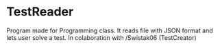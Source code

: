 # TestReader
Program made for Programming class. It reads file with JSON format and lets user solve a test. In colaboration with /Swistak06 (TestCreator)
